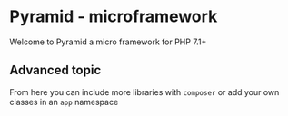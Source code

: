 # Pyramid - microframework

Welcome to Pyramid a micro framework for PHP 7.1+

## Advanced topic

From here you can include more libraries with `composer` or add your own classes in an `app` namespace
